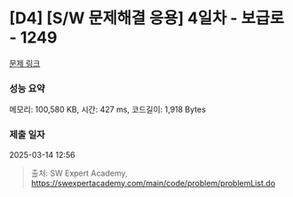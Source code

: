 # [D4] [S/W 문제해결 응용] 4일차 - 보급로 - 1249 

[문제 링크](https://swexpertacademy.com/main/code/problem/problemDetail.do?contestProbId=AV15QRX6APsCFAYD) 

### 성능 요약

메모리: 100,580 KB, 시간: 427 ms, 코드길이: 1,918 Bytes

### 제출 일자

2025-03-14 12:56



> 출처: SW Expert Academy, https://swexpertacademy.com/main/code/problem/problemList.do